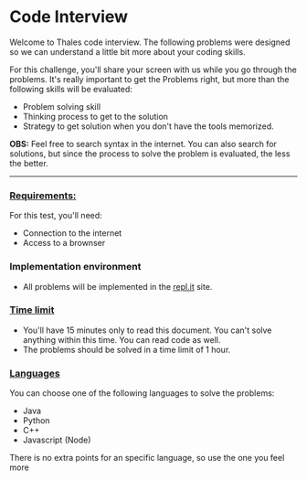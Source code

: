 # Code Interview

Welcome to Thales code interview. The following problems were designed so we can understand a little bit more about your coding skills.

For this challenge, you'll share your screen with us while you go through the problems. 
It's really important to get the Problems right, but more than the following skills will be evaluated:

- Problem solving skill
- Thinking process to get to the solution
- Strategy to get solution when you don't have the tools memorized.

**OBS:** Feel free to search syntax in the internet. You can also search for solutions, but since the process to solve the problem is evaluated, the less the better.

---

### **<u>Requirements:</u>**

For this test, you'll need:

- Connection to the internet
- Access to a brownser

### Implementation environment

- All problems will be implemented in the [repl.it](https://repl.it) site.

### **<u>Time limit</u>**

- You'll have 15 minutes only to read this document. You can't solve anything within this time. You can read code as well.
- The problems should be solved in a time limit of 1 hour.


### **<u>Languages</u>**

You can choose one of the following languages to solve the problems:

- Java
- Python
- C++
- Javascript (Node) 

There is no extra points for an specific language, so use the one you feel more 
